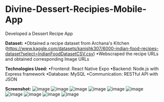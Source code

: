 # Divine-Dessert-Recipies-Mobile-App
Developed a Dessert Recipe App 

**Dataset:**
•Obtained a recipe dataset from Archana's Kitchen (https://www.kaggle.com/datasets/kanishk307/6000-indian-food-recipes-dataset?select=IndianFoodDatasetCSV.csv)
•Webscraped the recipe URLs and obtained corresponding Image URLs 

**Technologies Used:**
•Frontend: React Native Expo
•Backend: Node.js with Express framework
•Database: MySQL
•Communication: RESTful API with JSON

**Screenshot:**
![image](https://github.com/Dhanya1202/Divine-Dessert-Recipies-Mobile-App/assets/95705962/9e91b866-29d8-4ed4-a995-176ecfe03fd8) 
![image](https://github.com/Dhanya1202/Divine-Dessert-Recipies-Mobile-App/assets/95705962/d12a8cd4-7917-4432-b328-ec106708ddc5)
![image](https://github.com/Dhanya1202/Divine-Dessert-Recipies-Mobile-App/assets/95705962/306e33d7-1b11-491c-b03e-166b96b1deac)
![image](https://github.com/Dhanya1202/Divine-Dessert-Recipies-Mobile-App/assets/95705962/3ab2f97f-a649-4afd-8ed9-04c255ef9795)
![image](https://github.com/Dhanya1202/Divine-Dessert-Recipies-Mobile-App/assets/95705962/2ba31bee-6330-4ab7-9dc2-66d0751b23d8)
![image](https://github.com/Dhanya1202/Divine-Dessert-Recipies-Mobile-App/assets/95705962/ec7a1f80-7b8d-47d8-b044-98967cbb09a3)
![image](https://github.com/Dhanya1202/Divine-Dessert-Recipies-Mobile-App/assets/95705962/a82658cd-ed94-45ee-8f5d-c0f70c5b0f95)
![image](https://github.com/Dhanya1202/Divine-Dessert-Recipies-Mobile-App/assets/95705962/e948715f-b1cd-4786-9fc0-246dfed3f62e)
![image](https://github.com/Dhanya1202/Divine-Dessert-Recipies-Mobile-App/assets/95705962/ec8e6ecc-f296-4c21-bf3d-9bfa0fadc1e4)
![image](https://github.com/Dhanya1202/Divine-Dessert-Recipies-Mobile-App/assets/95705962/ed4cea67-c34f-4b51-b16b-7e4bc93583a8)
